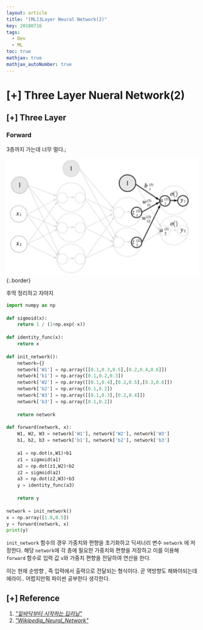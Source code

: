 ```yaml
---
layout: article
title: "[ML]3Layer Neural Network(2)"
key: 20180716
tags:
  - Dev
  - ML
toc: true
mathjax: true
mathjax_autoNumber: true
---
```


# [+] Three Layer Nueral Network(2)

<!--more-->

## [+] Three Layer

### Forward

3층까지 가는데 너무 멀다.; 

![3layer](https://github.com/Shhoya/Shhoya.github.io/blob/master/assets/images/task/3layer5.png?raw=true "3layer"){:.border}

후딱 정리하고 자야지

```python
import numpy as np

def sigmoid(x):
    return 1 / (1+np.exp(-x))

def identity_func(x):
    return x

def init_network():
    network={}
    network['W1'] = np.array([[0.1,0.3,0.5],[0.2,0.4,0.6]])
    network['b1'] = np.array([0.1,0.2,0.3])
    network['W2'] = np.array([[0.1,0.4],[0.2,0.5],[0.3,0.6]])
    network['b2'] = np.array([0.1,0.2])
    network['W3'] = np.array([[0.1,0.3],[0.2,0.4]])
    network['b3'] = np.array([0.1,0.2])

    return network

def forward(network, x):
    W1, W2, W3 = network['W1'], network['W2'], network['W3']
    b1, b2, b3 = network['b1'], network['b2'], network['b3']

    a1 = np.dot(x,W1)+b1
    z1 = sigmoid(a1)
    a2 = np.dot(z1,W2)+b2
    z2 = sigmoid(a2)
    a3 = np.dot(z2,W3)+b3
    y = identity_func(a3)

    return y

network = init_network()
x = np.array([1.0,0.5])
y = forward(network, x)
print(y)
```

``init_network`` 함수의 경우 가중치와 편향을 초기화하고 딕셔너리 변수 `network` 에 저장한다.
해당 `network`에 각 층에 필요한 가중치와 편향을 저장하고 이를 이용해 `forward` 함수로 입력 값 `x`와 가중치 편향을 전달하여 연산을 한다.

이는 현재 순방향 , 즉 입력에서 출력으로 전달되는 형식이다. 곧 역방향도 해봐야되는데 에라이.. 어렵지만뭐 파이썬 공부한다 생각한다.



## [+] Reference

1. <a href="http://www.hanbit.co.kr/store/books/look.php?p_code=B8475831198">*"밑바닥부터 시작하는 딥러닝"*</a>
2. <a href="https://en.wikipedia.org/wiki/Artificial_neural_network">*"Wikipedia_Neural_Network"*</a>